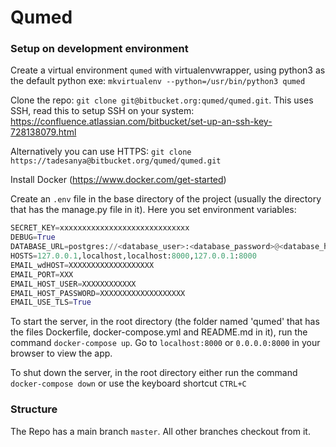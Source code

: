# Qumed

### Setup on development environment
Create a virtual environment `qumed` with virtualenvwrapper, using python3 as the default python exe:
`mkvirtualenv --python=/usr/bin/python3 qumed`

Clone the repo:
`git clone git@bitbucket.org:qumed/qumed.git`.
This uses SSH, read this to setup SSH on your system: https://confluence.atlassian.com/bitbucket/set-up-an-ssh-key-728138079.html

Alternatively you can use HTTPS:
`git clone https://tadesanya@bitbucket.org/qumed/qumed.git`

Install Docker (https://www.docker.com/get-started)

Create an `.env` file in the base directory of the project (usually the directory that has the manage.py file in it).
Here you set environment variables:
```python
SECRET_KEY=xxxxxxxxxxxxxxxxxxxxxxxxxxxxx
DEBUG=True
DATABASE_URL=postgres://<database_user>:<database_password>@<database_host>:<database_port>/<database_name>
HOSTS=127.0.0.1,localhost,localhost:8000,127.0.0.1:8000
EMAIL_wdHOST=XXXXXXXXXXXXXXXXXXX
EMAIL_PORT=XXX
EMAIL_HOST_USER=XXXXXXXXXXXX
EMAIL_HOST_PASSWORD=XXXXXXXXXXXXXXXXXXX
EMAIL_USE_TLS=True
```

To start the server, in the root directory (the folder named 'qumed' that has the files Dockerfile, docker-compose.yml and README.md in it), run the command `docker-compose up`. Go to `localhost:8000` or `0.0.0.0:8000` in your browser to view the app.

To shut down the server, in the root directory either run the command `docker-compose down` or use the keyboard shortcut `CTRL+C`

### Structure
The Repo has a main branch `master`. 
All other branches checkout from it.